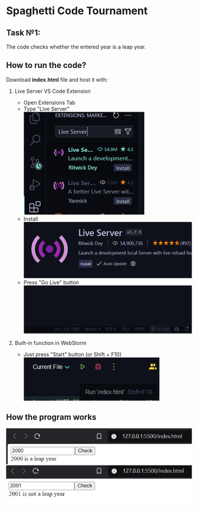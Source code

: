 # Spaghetti Code Tournament

## Task №1:  
The code checks whether the entered year is a leap year.

## How to run the code?
Download **index.html** file and host it with:

1. Live Server VS Code Extension  
   - Open Extensions Tab  
   - Type "Live Server"  
   ![Live Server](Screenshots/LiveServer.png)  
   - Install  
   ![Install](Screenshots/install.png)  
   - Press "Go Live" button  
   ![Go Live](Screenshots/GoLive.png)  

2. Built-in function in WebStorm  
   - Just press "Start" button (or Shift + F10)  
   ![WebStorm](Screenshots/WebStorm.png)  

## How the program works  
![Leap](Screenshots/Leap.png)  
![Not Leap](Screenshots/NotLeap.png)  
